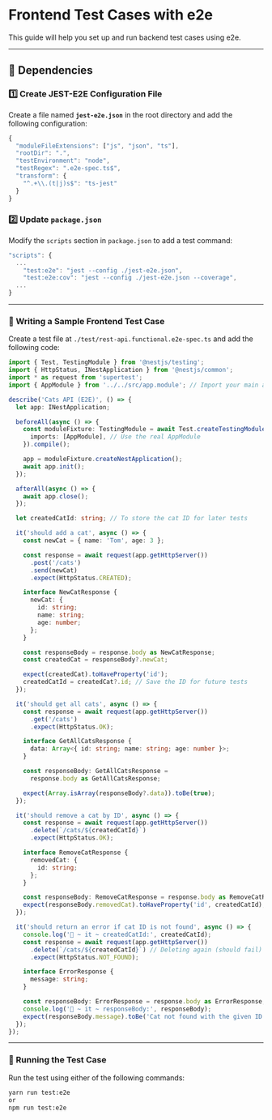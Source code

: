 # Frontend Test Cases with e2e

This guide will help you set up and run backend test cases using e2e.

---

## 📌 Dependencies

### 1️⃣ Create JEST-E2E Configuration File

Create a file named **`jest-e2e.json`** in the root directory and add the following configuration:

```ts
{
  "moduleFileExtensions": ["js", "json", "ts"],
  "rootDir": ".",
  "testEnvironment": "node",
  "testRegex": ".e2e-spec.ts$",
  "transform": {
    "^.+\\.(t|j)s$": "ts-jest"
  }
}
```

### 2️⃣ Update `package.json`

Modify the `scripts` section in `package.json` to add a test command:

```ts
"scripts": {
  ...
    "test:e2e": "jest --config ./jest-e2e.json",
    "test:e2e:cov": "jest --config ./jest-e2e.json --coverage",
  ...
}
```

---

### 📝 Writing a Sample Frontend Test Case

Create a test file at `./test/rest-api.functional.e2e-spec.ts` and add the following code:

```ts
import { Test, TestingModule } from '@nestjs/testing';
import { HttpStatus, INestApplication } from '@nestjs/common';
import * as request from 'supertest';
import { AppModule } from '../../src/app.module'; // Import your main app module

describe('Cats API (E2E)', () => {
  let app: INestApplication;

  beforeAll(async () => {
    const moduleFixture: TestingModule = await Test.createTestingModule({
      imports: [AppModule], // Use the real AppModule
    }).compile();

    app = moduleFixture.createNestApplication();
    await app.init();
  });

  afterAll(async () => {
    await app.close();
  });

  let createdCatId: string; // To store the cat ID for later tests

  it('should add a cat', async () => {
    const newCat = { name: 'Tom', age: 3 };

    const response = await request(app.getHttpServer())
      .post('/cats')
      .send(newCat)
      .expect(HttpStatus.CREATED);

    interface NewCatResponse {
      newCat: {
        id: string;
        name: string;
        age: number;
      };
    }

    const responseBody = response.body as NewCatResponse;
    const createdCat = responseBody?.newCat;

    expect(createdCat).toHaveProperty('id');
    createdCatId = createdCat?.id; // Save the ID for future tests
  });

  it('should get all cats', async () => {
    const response = await request(app.getHttpServer())
      .get('/cats')
      .expect(HttpStatus.OK);

    interface GetAllCatsResponse {
      data: Array<{ id: string; name: string; age: number }>;
    }

    const responseBody: GetAllCatsResponse =
      response.body as GetAllCatsResponse;

    expect(Array.isArray(responseBody?.data)).toBe(true);
  });

  it('should remove a cat by ID', async () => {
    const response = await request(app.getHttpServer())
      .delete(`/cats/${createdCatId}`)
      .expect(HttpStatus.OK);

    interface RemoveCatResponse {
      removedCat: {
        id: string;
      };
    }

    const responseBody: RemoveCatResponse = response.body as RemoveCatResponse;
    expect(responseBody.removedCat).toHaveProperty('id', createdCatId);
  });

  it('should return an error if cat ID is not found', async () => {
    console.log('🚀 ~ it ~ createdCatId:', createdCatId);
    const response = await request(app.getHttpServer())
      .delete(`/cats/${createdCatId}`) // Deleting again (should fail)
      .expect(HttpStatus.NOT_FOUND);

    interface ErrorResponse {
      message: string;
    }

    const responseBody: ErrorResponse = response.body as ErrorResponse;
    console.log('🚀 ~ it ~ responseBody:', responseBody);
    expect(responseBody.message).toBe('Cat not found with the given ID!');
  });
});
```

---

### 🚀 Running the Test Case

Run the test using either of the following commands:

```sh
yarn run test:e2e
or
npm run test:e2e
```
